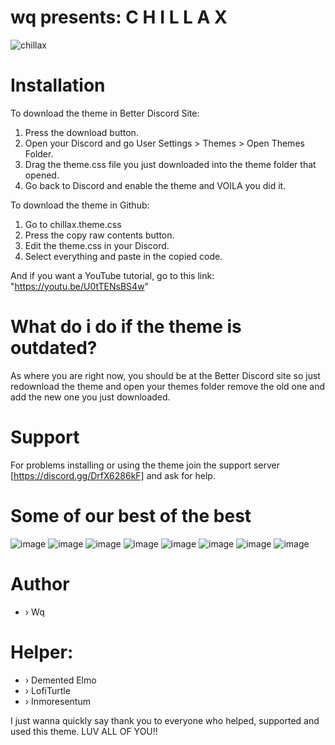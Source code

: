 # wq presents:   C H I L L A X
![chillax](https://user-images.githubusercontent.com/84565593/235061753-91bd6417-9ce3-4f0d-9004-221676a9d042.png)

# Installation
To download the theme in Better Discord Site:
1. Press the download button.
2. Open your Discord and go User Settings > Themes > Open Themes Folder.
3. Drag the theme.css file you just downloaded into the theme folder that opened.
4. Go back to Discord and enable the theme and VOILA you did it.

To download the theme in Github:
1. Go to chillax.theme.css
2. Press the copy raw contents button.
3. Edit the theme.css in your Discord.
4. Select everything and paste in the copied code.


And if you want a YouTube tutorial, go to this link: "https://youtu.be/U0tTENsBS4w"

# What do i do if the theme is outdated?
As where you are right now, you should be at the Better Discord site so just redownload the theme and open your themes folder remove the old one and add the new one you just downloaded.

# Support
For problems installing or using the theme join the support server [https://discord.gg/DrfX6286kF] and ask for help.

# Some of our best of the best
![image](https://user-images.githubusercontent.com/84565593/195045896-bd386edd-3af8-45be-b526-53f55f8ba869.png)
![image](https://user-images.githubusercontent.com/84565593/195045909-cd305dff-669e-4db0-a815-a91c25361f11.png)
![image](https://user-images.githubusercontent.com/84565593/195045924-27e510b4-5de8-4c36-b1ee-11d79487d280.png)
![image](https://user-images.githubusercontent.com/84565593/195045941-21cdf829-9bf7-4c7c-af8f-92b83cd3f256.png)
![image](https://user-images.githubusercontent.com/84565593/195045958-b95c73f3-15fd-4e2a-83c5-9084da71a70e.png)
![image](https://user-images.githubusercontent.com/84565593/195983143-573c15db-0e08-4683-9d70-a891bc34c0c4.png)
![image](https://user-images.githubusercontent.com/84565593/225212685-4807d724-4047-44c1-99af-b9e10f718cc0.png)
![image](https://user-images.githubusercontent.com/84565593/195045867-6f8374c1-ad21-43e6-8901-d0d09b43b41e.png)


# Author
- › Wq
# Helper:
- › Demented Elmo
- › LofiTurtle
- › Inmoresentum

I just wanna quickly say thank you to everyone who helped, supported and used this theme. LUV ALL OF YOU!!
